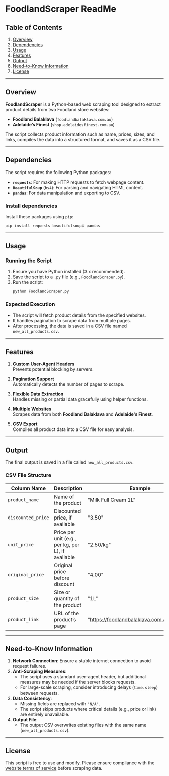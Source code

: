 # FoodlandScraper ReadMe

## Table of Contents
1. [Overview](#overview)  
2. [Dependencies](#dependencies)  
3. [Usage](#usage)  
4. [Features](#features)  
5. [Output](#output)  
6. [Need-to-Know Information](#need-to-know-information)  
7. [License](#license)

---

## Overview
**FoodlandScraper** is a Python-based web scraping tool designed to extract product details from two Foodland store websites:  
- **Foodland Balaklava** (`foodlandbalaklava.com.au`)  
- **Adelaide’s Finest** (`shop.adelaidesfinest.com.au`)  

The script collects product information such as name, prices, sizes, and links, compiles the data into a structured format, and saves it as a CSV file.

---

## Dependencies
The script requires the following Python packages:
- **`requests`**: For making HTTP requests to fetch webpage content.  
- **`BeautifulSoup`** (`bs4`): For parsing and navigating HTML content.  
- **`pandas`**: For data manipulation and exporting to CSV.  

### Install dependencies
Install these packages using `pip`:
```bash
pip install requests beautifulsoup4 pandas
```

---

## Usage
### Running the Script
1. Ensure you have Python installed (3.x recommended).
2. Save the script to a `.py` file (e.g., `FoodlandScraper.py`).
3. Run the script:
   ```bash
   python FoodlandScraper.py
   ```

### Expected Execution
- The script will fetch product details from the specified websites.  
- It handles pagination to scrape data from multiple pages.  
- After processing, the data is saved in a CSV file named `new_all_products.csv`.

---

## Features
1. **Custom User-Agent Headers**  
   Prevents potential blocking by servers.
   
2. **Pagination Support**  
   Automatically detects the number of pages to scrape.

3. **Flexible Data Extraction**  
   Handles missing or partial data gracefully using helper functions.

4. **Multiple Websites**  
   Scrapes data from both **Foodland Balaklava** and **Adelaide's Finest**.

5. **CSV Export**  
   Compiles all product data into a CSV file for easy analysis.

---

## Output
The final output is saved in a file called `new_all_products.csv`.  

### CSV File Structure
| Column Name        | Description                                                | Example                     |
|--------------------|------------------------------------------------------------|-----------------------------|
| `product_name`     | Name of the product                                        | "Milk Full Cream 1L"       |
| `discounted_price` | Discounted price, if available                             | "3.50"                     |
| `unit_price`       | Price per unit (e.g., per kg, per L), if available         | "2.50/kg"                  |
| `original_price`   | Original price before discount                             | "4.00"                     |
| `product_size`     | Size or quantity of the product                            | "1L"                       |
| `product_link`     | URL of the product’s page                                  | "https://foodlandbalaklava.com.au/example" |

---

## Need-to-Know Information
1. **Network Connection**: Ensure a stable internet connection to avoid request failures.
2. **Anti-Scraping Measures**:  
   - The script uses a standard user-agent header, but additional measures may be needed if the server blocks requests.
   - For large-scale scraping, consider introducing delays (`time.sleep`) between requests.
3. **Data Consistency**:  
   - Missing fields are replaced with `"N/A"`.
   - The script skips products where critical details (e.g., price or link) are entirely unavailable.
4. **Output File**:  
   - The output CSV overwrites existing files with the same name (`new_all_products.csv`).

---

## License
This script is free to use and modify. Please ensure compliance with the [website terms of service](https://www.foodland.com.au) before scraping data.